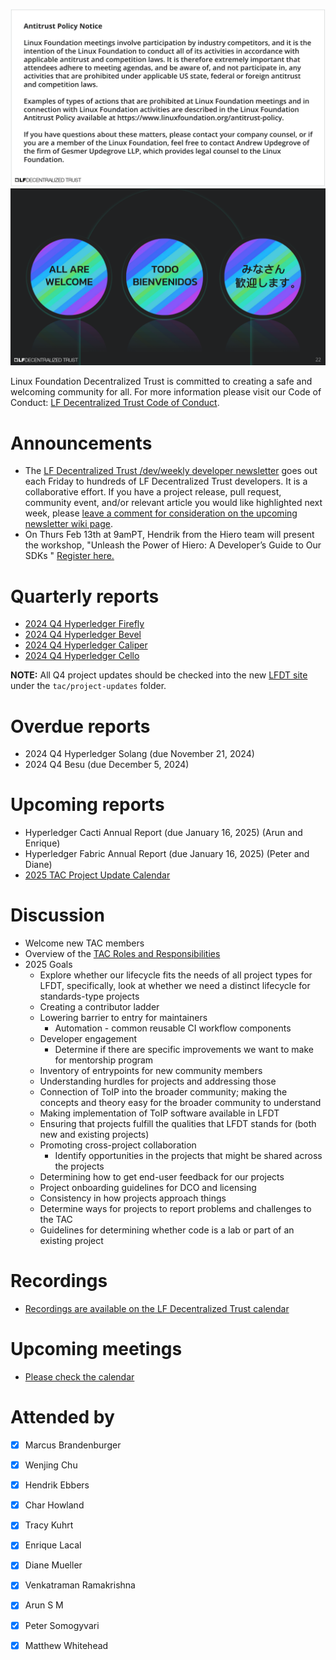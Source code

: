 [//]: # (SPDX-License-Identifier: CC-BY-4.0)

![Antitrust Policy Notice](../images/antitrust-policy-notice.png "Antitrust Policy Notice")
![All are Welcome in the LF Decentralized Trust Community](../images/all-are-welcome.png "All are Welcome in the LF Decentralized Trust Community")

Linux Foundation Decentralized Trust is committed to creating a safe and welcoming community for all. For more information please visit our Code of Conduct: [LF Decentralized Trust Code of Conduct](../../governing-documents/code-of-conduct.md).

# Announcements
- The [LF Decentralized Trust /dev/weekly developer newsletter](https://lf-hyperledger.atlassian.net/wiki/spaces/DR/pages/17170445/dev+weekly+Newsletter) goes out each Friday to hundreds of LF Decentralized Trust developers. It is a collaborative effort. If you have a project release, pull request, community event, and/or relevant article you would like highlighted next week, please [leave a comment for consideration on the upcoming newsletter wiki page](https://lf-hyperledger.atlassian.net/wiki/spaces/DR/pages/75268141/2025).
- On Thurs Feb 13th at 9amPT, Hendrik from the Hiero team will present the workshop, "Unleash the Power of Hiero: A Developer’s Guide to Our SDKs 
" [Register here.](https://zoom.us/meeting/register/2GokuipCQvS9-QgQuCGDNA)

# Quarterly reports

- [2024 Q4 Hyperledger Firefly](https://github.com/LF-Decentralized-Trust/governance/pull/81)
- [2024 Q4 Hyperledger Bevel](https://github.com/LF-Decentralized-Trust/governance/pull/82)
- [2024 Q4 Hyperledger Caliper](https://github.com/LF-Decentralized-Trust/governance/pull/83)
- [2024 Q4 Hyperledger Cello](https://github.com/LF-Decentralized-Trust/governance/pull/89)

**NOTE:** All Q4 project updates should be checked into the new [LFDT site](https://github.com/lf-decentralized-trust/governance) under the `tac/project-updates` folder.

# Overdue reports

- 2024 Q4 Hyperledger Solang (due November 21, 2024)
- 2024 Q4 Besu (due December 5, 2024)

# Upcoming reports

- Hyperledger Cacti Annual Report (due January 16, 2025) (Arun and Enrique)
- Hyperledger Fabric Annual Report (due January 16, 2025) (Peter and Diane)
- [2025 TAC Project Update Calendar](../../project-updates/2025/2025-schedule.md)

# Discussion
- Welcome new TAC members
- Overview of the [TAC Roles and Responsibilities](../../member-info/tac-responsibilities.md)
- 2025 Goals
    - Explore whether our lifecycle fits the needs of all project types for LFDT, specifically, look at whether we need a distinct lifecycle for standards-type projects
    - Creating a contributor ladder
    - Lowering barrier to entry for maintainers
        - Automation - common reusable CI workflow components
    - Developer engagement
        - Determine if there are specific improvements we want to make for mentorship program
    - Inventory of entrypoints for new community members
    - Understanding hurdles for projects and addressing those
    - Connection of ToIP into the broader community; making the concepts and theory easy for the broader community to understand
    - Making implementation of ToIP software available in LFDT
    - Ensuring that projects fulfill the qualities that LFDT stands for (both new and existing projects)
    - Promoting cross-project collaboration
        - Identify opportunities in the projects that might be shared across the projects
    - Determining how to get end-user feedback for our projects
    - Project onboarding guidelines for DCO and licensing
    - Consistency in how projects approach things
    - Determine ways for projects to report problems and challenges to the TAC
    - Guidelines for determining whether code is a lab or part of an existing project

# Recordings
- [Recordings are available on the LF Decentralized Trust calendar](https://zoom-lfx.platform.linuxfoundation.org/meetings/lf-decentralized-trust)

# Upcoming meetings
- [Please check the calendar](https://zoom-lfx.platform.linuxfoundation.org/meetings/lf-decentralized-trust)

# Attended by

- [x] Marcus Brandenburger
- [x] Wenjing Chu
- [x] Hendrik Ebbers
- [x] Char Howland
- [x] Tracy Kuhrt
- [x] Enrique Lacal
- [x] Diane Mueller
- [x] Venkatraman Ramakrishna
- [x] Arun S M
- [x] Peter Somogyvari
- [x] Matthew Whitehead

